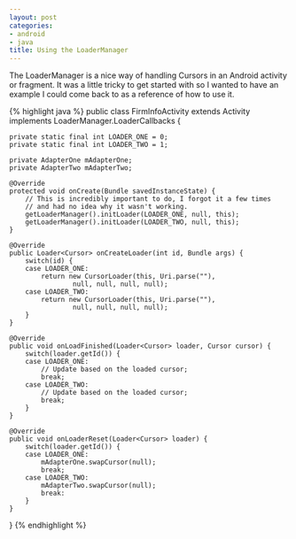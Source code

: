 ```yaml
---
layout: post
categories:
- android
- java
title: Using the LoaderManager
---
```


The LoaderManager is a nice way of handling Cursors in an Android activity or fragment. It was a little tricky to get started with so I wanted to have an example I could come back to as a reference of how to use it.

{% highlight java %}
public class FirmInfoActivity extends Activity implements
    LoaderManager.LoaderCallbacks<Cursor> {

    private static final int LOADER_ONE = 0;
    private static final int LOADER_TWO = 1;

    private AdapterOne mAdapterOne;
    private AdapterTwo mAdapterTwo;

    @Override
    protected void onCreate(Bundle savedInstanceState) {
        // This is incredibly important to do, I forgot it a few times
        // and had no idea why it wasn't working.
        getLoaderManager().initLoader(LOADER_ONE, null, this);
        getLoaderManager().initLoader(LOADER_TWO, null, this);
    }

    @Override
    public Loader<Cursor> onCreateLoader(int id, Bundle args) {
        switch(id) {
        case LOADER_ONE:
            return new CursorLoader(this, Uri.parse(""),
                    null, null, null, null);
        case LOADER_TWO:
            return new CursorLoader(this, Uri.parse(""),
                    null, null, null, null);
        }
    }

    @Override
    public void onLoadFinished(Loader<Cursor> loader, Cursor cursor) {
        switch(loader.getId()) {
        case LOADER_ONE:
            // Update based on the loaded cursor;
            break;
        case LOADER_TWO:
            // Update based on the loaded cursor;
            break;
        }
    }

    @Override
    public void onLoaderReset(Loader<Cursor> loader) {
        switch(loader.getId()) {
        case LOADER_ONE:
            mAdapterOne.swapCursor(null);
            break;
        case LOADER_TWO:
            mAdapterTwo.swapCursor(null);
            break:
        }
    }
}
{% endhighlight %}
